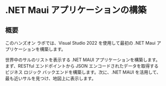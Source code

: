 # .NET Maui アプリケーションの構築

## 概要

このハンズオン ラボでは、Visual Studio 2022 を使用して最初の .NET Maui アプリケーションを構築します。

世界中のサルのリストを表示する .NET MAUI アプリケーションを構築します。まず、RESTful エンドポイントから JSON エンコードされたデータを取得するビジネス ロジック バックエンドを構築します。次に、.NET MAUI を活用して、最も近いサルを見つけ、地図上に表示します。